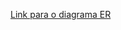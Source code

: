 [Link para o diagrama ER](https://app.diagrams.net/?splash=0#G1a2jv-pixRwmsNJ-SWNWQZ0iOJ5_lCCVI#%7B%22pageId%22%3A%22AZrENnPkUvI1qUt0fQRJ%22%7D)